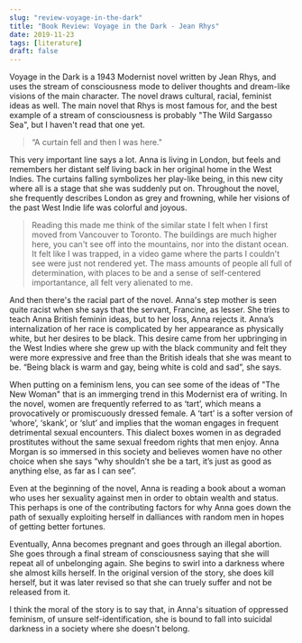 ```yaml
---
slug: "review-voyage-in-the-dark"
title: "Book Review: Voyage in the Dark - Jean Rhys"
date: 2019-11-23
tags: [literature]
draft: false
---
```


Voyage in the Dark is a 1943 Modernist novel written by Jean Rhys, and uses the
stream of consciousness mode to deliver thoughts and dream-like visions
of the main character. The novel draws cultural,
racial, feminist ideas as well. The main novel that Rhys is most famous
for, and the best example of a stream of consciousness is probably "The
Wild Sargasso Sea", but I haven't read that one yet.

> “A curtain fell and then I was here."

This very important line says a lot. Anna is living in London, but feels
and remembers her distant self living back in her original home in the
West Indies. The curtains falling symbolizes her play-like being, in
this new city where all is a stage that she was suddenly put on.
Throughout the novel, she frequently describes London as grey and
frowning, while her visions of the past West Indie life was colorful and
joyous.

> Reading this made me think of the similar state I felt when I first
> moved from Vancouver to Toronto. The buildings are much higher here, you
> can't see off into the mountains, nor into the distant ocean. It felt
> like I was trapped, in a video game where the parts I couldn't see were
> just not rendered yet. The mass amounts of people all full of determination,
> with places to be and a sense of self-centered importantance, all felt
> very alienated to me.

And then there's the racial part of the novel. Anna's step mother is
seen quite racist when she says that the servant, Francine, as lesser.
She tries to teach Anna British feminin ideas, but to her loss, Anna
rejects it. Anna’s internalization of her race is complicated by her
appearance as physically white, but her desires to be black. This desire
came from her upbringing in the West Indies where she grew up with the
black community and felt they were more expressive and free than the British
ideals that she was meant to be. “Being black is warm and gay, being white
is cold and sad”, she says.

When putting on a feminism lens, you can see some of the ideas of "The New Woman"
that is an immerging trend in this Modernist era of writing. In the novel, women
are frequently referred to as ‘tart’, which means a provocatively or
promiscuously dressed female. A ‘tart’ is a softer version of ‘whore’,
‘skank’, or ‘slut’ and implies that the woman engages in frequent detrimental
sexual encounters. This dialect boxes women in as degraded prostitutes without
the same sexual freedom rights that men enjoy.  Anna Morgan is so immersed
in this society and believes women have no other choice when she says “why
shouldn’t she be a tart, it’s just as good as anything else, as far as I can see”.

Even at the beginning of the novel, Anna is reading a book about a woman who
uses her sexuality against men in order to obtain wealth and status. This
perhaps is one of the contributing factors for why Anna goes down the path
of sexually exploiting herself in dalliances with random men in hopes of
getting better fortunes.

Eventually, Anna becomes pregnant and goes through an illegal abortion.
She goes through a final stream of consciousness saying that she will repeat
all of unbelonging again. She begins to swirl
into a darkness where she almost kills herself. In the original version
of the story, she does kill herself, but it was later revised so that
she can truely suffer and not be released from it.

I think the moral of the story is to say that, in Anna's situation of
oppressed feminism, of unsure self-identification, she is bound to fall
into suicidal darkness in a society where she doesn't belong.
